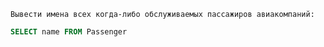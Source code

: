```
Вывести имена всех когда-либо обслуживаемых пассажиров авиакомпаний:
```

```SQL
SELECT name FROM Passenger
```